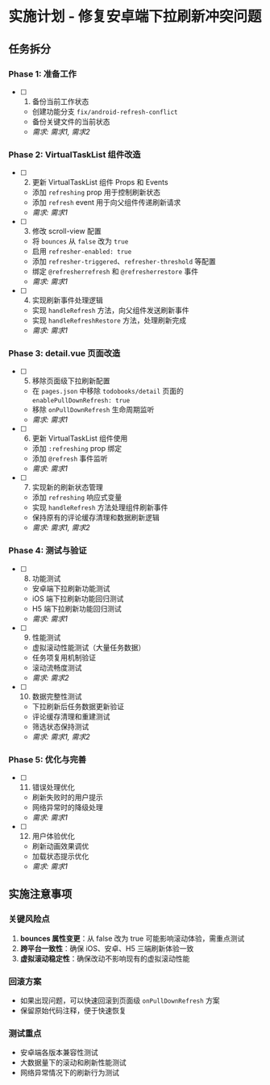# 实施计划 - 修复安卓端下拉刷新冲突问题

## 任务拆分

### Phase 1: 准备工作

- [ ] 1. 备份当前工作状态
  - 创建功能分支 `fix/android-refresh-conflict`
  - 备份关键文件的当前状态
  - _需求: 需求1, 需求2_

### Phase 2: VirtualTaskList 组件改造

- [ ] 2. 更新 VirtualTaskList 组件 Props 和 Events
  - 添加 `refreshing` prop 用于控制刷新状态
  - 添加 `refresh` event 用于向父组件传递刷新请求
  - _需求: 需求1_

- [ ] 3. 修改 scroll-view 配置
  - 将 `bounces` 从 `false` 改为 `true` 
  - 启用 `refresher-enabled: true`
  - 添加 `refresher-triggered`、`refresher-threshold` 等配置
  - 绑定 `@refresherrefresh` 和 `@refresherrestore` 事件
  - _需求: 需求1_

- [ ] 4. 实现刷新事件处理逻辑
  - 实现 `handleRefresh` 方法，向父组件发送刷新事件
  - 实现 `handleRefreshRestore` 方法，处理刷新完成
  - _需求: 需求1_

### Phase 3: detail.vue 页面改造

- [ ] 5. 移除页面级下拉刷新配置
  - 在 `pages.json` 中移除 `todobooks/detail` 页面的 `enablePullDownRefresh: true`
  - 移除 `onPullDownRefresh` 生命周期监听
  - _需求: 需求1_

- [ ] 6. 更新 VirtualTaskList 组件使用
  - 添加 `:refreshing` prop 绑定
  - 添加 `@refresh` 事件监听
  - _需求: 需求1_

- [ ] 7. 实现新的刷新状态管理
  - 添加 `refreshing` 响应式变量
  - 实现 `handleRefresh` 方法处理组件刷新事件
  - 保持原有的评论缓存清理和数据刷新逻辑
  - _需求: 需求1, 需求2_

### Phase 4: 测试与验证

- [ ] 8. 功能测试
  - 安卓端下拉刷新功能测试
  - iOS 端下拉刷新功能回归测试
  - H5 端下拉刷新功能回归测试
  - _需求: 需求1_

- [ ] 9. 性能测试
  - 虚拟滚动性能测试（大量任务数据）
  - 任务项复用机制验证
  - 滚动流畅度测试
  - _需求: 需求2_

- [ ] 10. 数据完整性测试
  - 下拉刷新后任务数据更新验证
  - 评论缓存清理和重建测试
  - 筛选状态保持测试
  - _需求: 需求1, 需求2_

### Phase 5: 优化与完善

- [ ] 11. 错误处理优化
  - 刷新失败时的用户提示
  - 网络异常时的降级处理
  - _需求: 需求1_

- [ ] 12. 用户体验优化
  - 刷新动画效果调优
  - 加载状态提示优化
  - _需求: 需求1_


## 实施注意事项

### 关键风险点
1. **bounces 属性变更**：从 false 改为 true 可能影响滚动体验，需重点测试
2. **跨平台一致性**：确保 iOS、安卓、H5 三端刷新体验一致
3. **虚拟滚动稳定性**：确保改动不影响现有的虚拟滚动性能

### 回滚方案
- 如果出现问题，可以快速回滚到页面级 `onPullDownRefresh` 方案
- 保留原始代码注释，便于快速恢复

### 测试重点
- 安卓端各版本兼容性测试
- 大数据量下的滚动和刷新性能测试
- 网络异常情况下的刷新行为测试